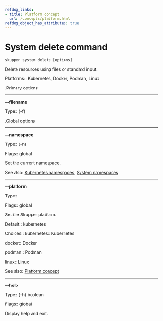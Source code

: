 ```yaml
---
refdog_links:
- title: Platform concept
  url: /concepts/platform.html
refdog_object_has_attributes: true
---
```


# System delete command

```shell
skupper system delete [options]
```

Delete resources using files or standard input.

<!-- File locations and names -->
<!-- Need to run reload after -->

Platforms:: Kubernetes, Docker, Podman, Linux


.Primary options

---
**--filename**

Type:: (-f) <string>




.Global options

---
**--namespace**

Type:: (-n) <name>

Flags:: global


Set the current namespace.

See also: [Kubernetes namespaces](https://kubernetes.io/docs/concepts/overview/working-with-objects/namespaces/), [System namespaces]({{site_prefix}}/topics/system-namespaces.html)

---
**--platform**

Type:: <platform>

Flags:: global


Set the Skupper platform.

<!-- You can also use the `SKUPPER_PLATFORM` environment variable. -->

Default:: kubernetes

Choices:: kubernetes:: Kubernetes

docker:: Docker

podman:: Podman

linux:: Linux

See also: [Platform concept]({{site_prefix}}/concepts/platform.html)

---
**--help**

Type:: (-h) boolean

Flags:: global


Display help and exit.


